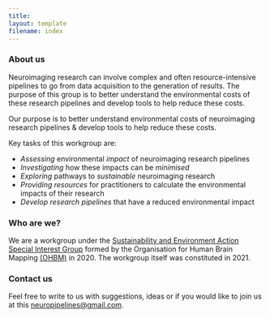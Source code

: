 ```yaml
---
title: 
layout: template
filename: index
--- 
```


### About us

Neuroimaging research can involve complex and often resource-intensive pipelines to go from data acquisition to the generation of results. The purpose of this group is to better understand the environmental costs of these research pipelines and develop tools to help reduce these costs. 

Our purpose is to better understand environmental costs of neuroimaging research pipelines & develop tools to help reduce these costs.

Key tasks of this workgroup are:
* *Assessing* environmental *impact* of neuroimaging research pipelines
* *Investigating* how these impacts can be *minimised* 
* *Exploring* pathways to *sustainable* neuroimaging research
* *Providing resources* for practitioners to calculate the environmental impacts of their research
* *Develop research pipelines* that have a reduced environmental impact

### Who are we?

We are a workgroup under the [Sustainability and Environment Action Special Interest Group](https://ohbm-environment.org/) formed by the Organisation for Human Brain Mapping [(OHBM)](https://www.humanbrainmapping.org/) in 2020. The workgroup itself was constituted in 2021. 

### Contact us

Feel free to write to us with suggestions, ideas or if you would like to join us at this <neuropipelines@gmail.com>.
